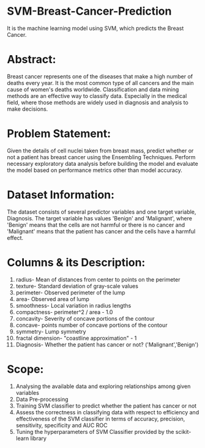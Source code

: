 # SVM-Breast-Cancer-Prediction
It is the machine learning model using SVM, which predicts the Breast Cancer.


# Abstract:

Breast cancer represents one of the diseases that make a high number of deaths every
year. It is the most common type of all cancers and the main cause of women's deaths
worldwide. Classification and data mining methods are an effective way to classify data.
Especially in the medical field, where those methods are widely used in diagnosis and
analysis to make decisions.


# Problem Statement:

Given the details of cell nuclei taken from breast mass, predict whether or not a patient
has breast cancer using the Ensembling Techniques. Perform necessary exploratory
data analysis before building the model and evaluate the model based on performance
metrics other than model accuracy. 


# Dataset Information:

The dataset consists of several predictor variables and one target variable, Diagnosis.
The target variable has values 'Benign' and 'Malignant', where 'Benign' means that the
cells are not harmful or there is no cancer and 'Malignant' means that the patient has
cancer and the cells have a harmful effect.


# Columns & its Description:

1. radius- Mean of distances from center to points on the perimeter 
2. texture- Standard deviation of gray-scale values
3. perimeter- Observed perimeter of the lump
4. area- Observed area of lump
5. smoothness- Local variation in radius lengths
6. compactness- perimeter^2 / area - 1.0
7. concavity- Severity of concave portions of the contour
8. concave- points number of concave portions of the contour
9. symmetry- Lump symmetry
10. fractal dimension- "coastline approximation" - 1
11. Diagnosis- Whether the patient has cancer or not? ('Malignant','Benign')


# Scope:
1. Analysing the available data and exploring relationships among given variables
2. Data Pre-processing
3. Training SVM classifier to predict whether the patient has cancer or not
4. Assess the correctness in classifying data with respect to efficiency and effectiveness of the SVM classifier in terms of accuracy, precision, sensitivity, specificity and AUC ROC
5. Tuning the hyperparameters of SVM Classifier provided by the scikit-learn library

